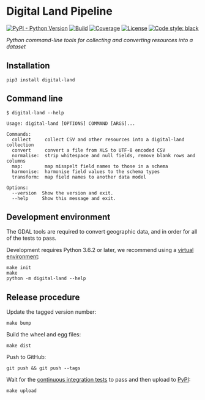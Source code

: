 # Digital Land Pipeline

[![PyPI - Python Version](https://img.shields.io/pypi/pyversions/digital-land.svg)](https://pypi.python.org/pypi/digital-land/)
[![Build](https://github.com/digital-land/pipeline/workflows/Continuous%20Integration/badge.svg)](https://github.com/digital-land/pipeline/actions?query=workflow%3A%22Continuous+Integration%22)
[![Coverage](https://coveralls.io/repos/github/digital-land/pipeline/badge.svg?branch=master)](https://coveralls.io/github/digital-land/pipeline?branch=master)
[![License](https://img.shields.io/github/license/mashape/apistatus.svg)](https://github.com/digital-land/pipeline/blob/master/LICENSE)
[![Code style: black](https://img.shields.io/badge/code%20style-black-000000.svg)](https://black.readthedocs.io/en/stable/)


*Python command-line tools for collecting and converting resources into a dataset*

## Installation

    pip3 install digital-land

## Command line

    $ digital-land --help

    Usage: digital-land [OPTIONS] COMMAND [ARGS]...

    Commands:
      collect     collect CSV and other resources into a digital-land collection
      convert     convert a file from XLS to UTF-8 encoded CSV
      normalise:  strip whitespace and null fields, remove blank rows and columns
      map:        map misspelt field names to those in a schema
      harmonise:  harmonise field values to the schema types
      transform:  map field names to another data model

    Options:
      --version  Show the version and exit.
      --help     Show this message and exit.

## Development environment

The GDAL tools are required to convert geographic data, and in order for all of the tests to pass.

Development requires Python 3.6.2 or later, we recommend using a [virtual environment](https://docs.python.org/3/library/venv.html):

    make init
    make
    python -m digital-land --help

## Release procedure

Update the tagged version number:

    make bump

Build the wheel and egg files:

    make dist

Push to GitHub:

    git push && git push --tags

Wait for the [continuous integration tests](https://pypi.python.org/pypi/digital-land/) to pass and then upload to [PyPI](https://pypi.python.org/pypi/digital-land/):

    make upload
